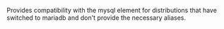 Provides compatibility with the mysql element for distributions that have
switched to mariadb and don't provide the necessary aliases.